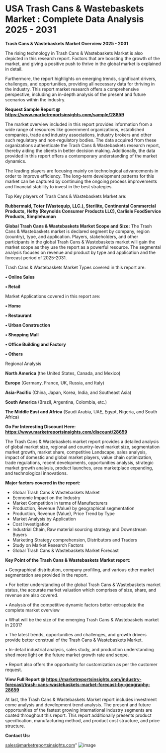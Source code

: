 # USA Trash Cans & Wastebaskets Market : Complete Data Analysis 2025 - 2031

<Strong> Trash Cans & Wastebaskets Market Overview 2025 - 2031</strong>

The rising technology in Trash Cans & Wastebaskets Market is also depicted in this research report. Factors that are boosting the growth of the market, and giving a positive push to thrive in the global market is explained in detail.

Furthermore, the report highlights on emerging trends, significant drivers, challenges, and opportunities, providing all necessary data for thriving in the industry. This report market research offers a comprehensive perspective, including an in-depth analysis of the present and future scenarios within the industry.

<strong>Request Sample Report @ <a href=https://www.marketreportsinsights.com/sample/28659>https://www.marketreportsinsights.com/sample/28659</a></strong>

The market overview included in this report provides information from a wide range of resources like government organizations, established companies, trade and industry associations, industry brokers and other such regulatory and non-regulatory bodies. The data acquired from these organizations authenticate the Trash Cans & Wastebaskets research report, thereby aiding the clients in better decision making. Additionally, the data provided in this report offers a contemporary understanding of the market dynamics.

The leading players are focusing mainly on technological advancements in order to improve efficiency. The long-term development patterns for this market can be captured by continuing the ongoing process improvements and financial stability to invest in the best strategies.

Top Key players of Trash Cans & Wastebaskets Market are:

<strong>Rubbermaid, Toter (Wastequip, LLC.), Sterilite, Continental Commercial Products, Hefty (Reynolds Consumer Products LLC), Carlisle FoodService Products, Simplehuman</strong>

<strong><b>Global Trash Cans & Wastebaskets Market Scope and Size:</b></strong>
The Trash Cans & Wastebaskets market is declared segment by company, region (country), type, and application. Players, stakeholders, and other participants in the global Trash Cans & Wastebaskets market will gain the market scope as they use the report as a powerful resource. The segmental analysis focuses on revenue and product by type and application and the forecast period of 2025-2031.

Trash Cans & Wastebaskets Market Types covered in this report are:

<strong>• Online Sales

• Retail</strong>

Market Applications covered in this report are:

<strong>• Home

• Restaurant

• Urban Construction

• Shopping Mall

• Office Building and Factory

• Others</strong> 

Regional Analysis

<strong>North America</strong> (the United States, Canada, and Mexico)

<strong>Europe</strong> (Germany, France, UK, Russia, and Italy)

<strong>Asia-Pacific</strong> (China, Japan, Korea, India, and Southeast Asia)

<strong>South America</strong> (Brazil, Argentina, Colombia, etc.)

<strong>The Middle East and Africa</strong> (Saudi Arabia, UAE, Egypt, Nigeria, and South Africa)

<strong>Go For Interesting Discount Here: <a href=https://www.marketreportsinsights.com/discount/28659>https://www.marketreportsinsights.com/discount/28659</a></strong>

The Trash Cans & Wastebaskets market report provides a detailed analysis of global market size, regional and country-level market size, segmentation market growth, market share, competitive Landscape, sales analysis, impact of domestic and global market players, value chain optimization, trade regulations, recent developments, opportunities analysis, strategic market growth analysis, product launches, area marketplace expanding, and technological innovations.

<strong><b>Major factors covered in the report:</b></strong>
<ul>
  <li>Global Trash Cans & Wastebaskets Market </li>
  <li>Economic Impact on the Industry</li>
  <li>Market Competition in terms of Manufacturers</li>
  <li>Production, Revenue (Value) by geographical segmentation</li>
  <li>Production, Revenue (Value), Price Trend by Type</li>
  <li>Market Analysis by Application</li>
  <li>Cost Investigation</li>
  <li>Industrial Chain, Raw material sourcing strategy and Downstream Buyers</li>
  <li>Marketing Strategy comprehension, Distributors and Traders</li>
  <li>Study on Market Research Factors</li>
  <li>Global Trash Cans & Wastebaskets Market Forecast</li>
</ul>

<strong><b>Key Point of the Trash Cans & Wastebaskets Market report:</b></strong>

• Geographical distribution, company profiling, and various other market segmentation are provided in the report.

• For better understanding of the global Trash Cans & Wastebaskets market status, the accurate market valuation which comprises of size, share, and revenue are also covered.

• Analysis of the competitive dynamic factors better extrapolate the complete market overview

• What will be the size of the emerging Trash Cans & Wastebaskets market in 2031?

• The latest trends, opportunities and challenges, and growth drivers provide better construal of the Trash Cans & Wastebaskets Market.

• In-detail industrial analysis, sales study, and production understanding shed more light on the future market growth rate and scope.

• Report also offers the opportunity for customization as per the customer request.

<strong><b>View Full Report @ <a href=https://marketreportsinsights.com/industry-forecast/trash-cans-wastebaskets-market-forecast-by-geography-28659>https://marketreportsinsights.com/industry-forecast/trash-cans-wastebaskets-market-forecast-by-geography-28659</a></b></strong>


At last, the Trash Cans & Wastebaskets Market report includes investment come analysis and development trend analysis. The present and future opportunities of the fastest growing international industry segments are coated throughout this report. This report additionally presents product specification, manufacturing method, and product cost structure, and price structure.

<strong>Contact Us:</strong>

sales@marketreportsinsights.com"
![image](https://github.com/user-attachments/assets/6a2db74d-6a75-4f46-bff5-daef83458f2f)
